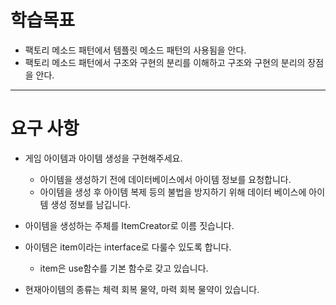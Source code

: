 # 학습목표
- 팩토리 메소드 패턴에서 템플릿 메소드 패턴의 사용됨을 안다.
- 팩토리 메소드 패턴에서 구조와 구현의 분리를 이해하고 구조와 구현의 분리의 장점을 안다.

---

# 요구 사항
- 게임 아이템과 아이템 생성을 구현해주세요.
    - 아이템을 생성하기 전에 데이터베이스에서 아이템 정보를 요청합니다.
    - 아이템을 생성 후 아이템 복제 등의 불법을 방지하기 위해 데이터 베이스에 아이템 생성 정보를 남깁니다.
    
- 아이템을 생성하는 주체를 ItemCreator로 이름 짓습니다.
- 아이템은 item이라는 interface로 다룰수 있도록 합니다.
    - item은 use함수를 기본 함수로 갖고 있습니다.
    
- 현재아이템의 종류는 체력 회복 물약, 마력 회복 물약이 있습니다.

